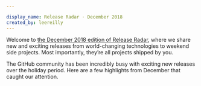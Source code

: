 ```yaml
---

display_name: Release Radar · December 2018
created_by: leereilly
---
```

Welcome to [the December 2018 edition of Release Radar](-december-2018/), where we share new and exciting releases from world-changing technologies to weekend side projects. Most importantly, they’re all projects shipped by you.

The GitHub community has been incredibly busy with exciting new releases over the holiday period. Here are a few highlights from December that caught our attention.
